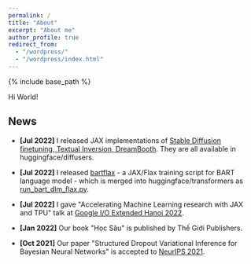 ```yaml
---
permalink: /
title: "About"
excerpt: "About me"
author_profile: true
redirect_from: 
  - "/wordpress/"
  - "/wordpress/index.html"
---
```


{% include base_path %}

Hi World! 
## News
- **[Jul 2022]** I released JAX implementations of [Stable Diffusion finetuning, Textual Inversion, DreamBooth](https://twitter.com/psuraj28/status/1585626674447912963). They are all available in huggingface/diffusers.

- **[Jul 2022]** I released [bartflax](https://github.com/duongna21/bartflax) - a JAX/Flax training script for BART language model - which is merged into huggingface/transformers as [run_bart_dlm_flax.py](https://github.com/huggingface/transformers/blob/main/examples/flax/language-modeling/run_bart_dlm_flax.py).

- **[Jul 2022]** I gave "Accelerating Machine Learning research with JAX and TPU" talk at [Google I/O Extended Hanoi 2022](https://www.facebook.com/events/1517940821993351).

- **[Jan 2022]** Our book "Học Sâu" is published by Thế Giới Publishers.

- **[Oct 2021]** Our paper "Structured Dropout Variational Inference for Bayesian Neural Networks" is accepted to [NeurIPS 2021](https://neurips.cc/Conferences/2021/Schedule?type=Poster).

